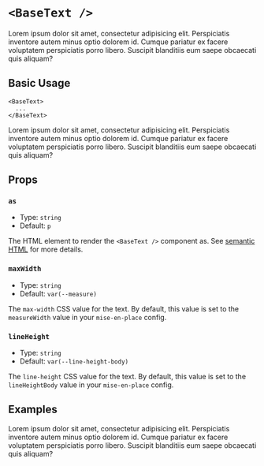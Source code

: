 # `<BaseText />`

Lorem ipsum dolor sit amet, consectetur adipisicing elit. Perspiciatis inventore autem minus optio dolorem id. Cumque pariatur ex facere voluptatem perspiciatis porro libero. Suscipit blanditiis eum saepe obcaecati quis aliquam?

## Basic Usage

```vue
<BaseText>
  ...
</BaseText>
```

<UsageResult>
<BaseText>Lorem ipsum dolor sit amet, consectetur adipisicing elit. Perspiciatis inventore autem minus optio dolorem id. Cumque pariatur ex facere voluptatem perspiciatis porro libero. Suscipit blanditiis eum saepe obcaecati quis aliquam?</BaseText>
</UsageResult>

## Props

### `as`

- Type: `string`
- Default: `p`

The HTML element to render the `<BaseText />` component as. See [semantic HTML](./../guide/principles.md#semantic-html) for more details.

### `maxWidth`

- Type: `string`
- Default: `var(--measure)`

The `max-width` CSS value for the text. By default, this value is set to the `measureWidth` value in your `mise-en-place` config.

### `lineHeight`

- Type: `string`
- Default: `var(--line-height-body)`

The `line-height` CSS value for the text. By default, this value is set to the `lineHeightBody` value in your `mise-en-place` config.

## Examples

Lorem ipsum dolor sit amet, consectetur adipisicing elit. Perspiciatis inventore autem minus optio dolorem id. Cumque pariatur ex facere voluptatem perspiciatis porro libero. Suscipit blanditiis eum saepe obcaecati quis aliquam?
